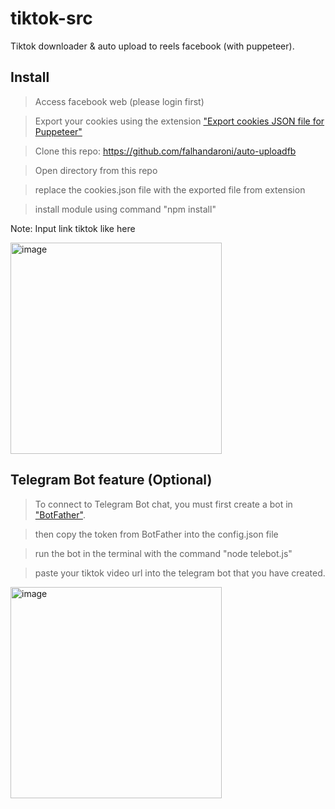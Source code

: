# tiktok-src
Tiktok downloader &amp; auto upload to reels facebook (with puppeteer).

## Install
> Access facebook web (please login first)

> Export your cookies using the extension ["Export cookies JSON file for Puppeteer"](https://chrome.google.com/webstore/detail/%E3%82%AF%E3%83%83%E3%82%AD%E3%83%BCjson%E3%83%95%E3%82%A1%E3%82%A4%E3%83%AB%E5%87%BA%E5%8A%9B-for-puppet/nmckokihipjgplolmcmjakknndddifde)

> Clone this repo: https://github.com/falhandaroni/auto-uploadfb

> Open directory from this repo

> replace the cookies.json file with the exported file from extension

> install module using command "npm install"

Note: Input link tiktok like here 

<img width="338" alt="image" src="https://github.com/dinarsanjaya/tiktok-src/assets/34889287/10efe135-4183-48d8-b801-9aa9fce25750">


## Telegram Bot feature (Optional)
> To connect to Telegram Bot chat, you must first create a bot in ["BotFather"](https://t.me/BotFather).

> then copy the token from BotFather into the config.json file

> run the bot in the terminal with the command "node telebot.js"

> paste your tiktok video url into the telegram bot that you have created.

<img width="338" alt="image" src="https://github.com/wahdalo/tiktok-src/assets/50321468/70ddc312-f66b-4a60-a134-388f43c9e0ca">

